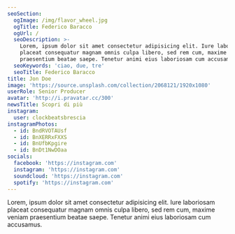 ```yaml
---
seoSection:
  ogImage: /img/flavor_wheel.jpg
  ogTitle: Federico Baracco
  ogUrl: /
  seoDescription: >-
    Lorem, ipsum dolor sit amet consectetur adipisicing elit. Iure laboriosam
    placeat consequatur magnam omnis culpa libero, sed rem cum, maxime veniam
    praesentium beatae saepe. Tenetur animi eius laboriosam cum accusamus.
  seoKeywords: 'ciao, due, tre'
  seoTitle: Federico Baracco
title: Jon Doe
image: 'https://source.unsplash.com/collection/2068121/1920x1080'
userRole: Senior Producer
avatar: 'http://i.pravatar.cc/300'
newsTitle: Scopri di più
instagram:
  user: clockbeatsbrescia
instagramPhotos:
  - id: BndRVOTAUsf
  - id: BnXERRxFXXS
  - id: BnUfbKpgire
  - id: BnDt1NwDOaa
socials:
  facebook: 'https://instagram.com'
  instagram: 'https://instagram.com'
  soundcloud: 'https://instagram.com'
  spotify: 'https://instagram.com'
---
```

Lorem, ipsum dolor sit amet consectetur adipisicing elit. Iure laboriosam placeat consequatur magnam omnis culpa libero, sed rem cum, maxime veniam praesentium beatae saepe. Tenetur animi eius laboriosam cum accusamus.
